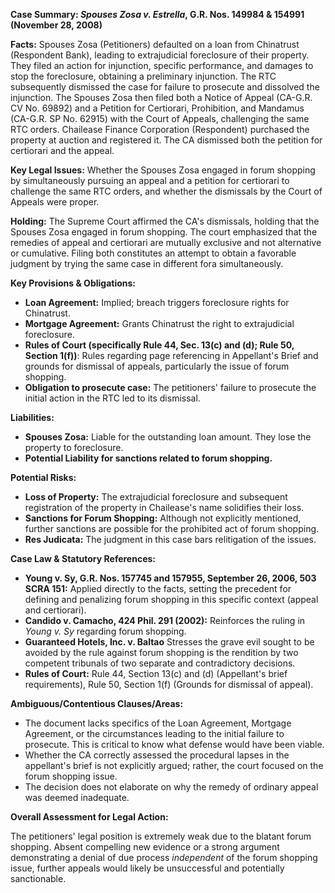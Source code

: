 **Case Summary: *Spouses Zosa v. Estrella*, G.R. Nos. 149984 & 154991 (November 28, 2008)**

**Facts:** Spouses Zosa (Petitioners) defaulted on a loan from Chinatrust (Respondent Bank), leading to extrajudicial foreclosure of their property. They filed an action for injunction, specific performance, and damages to stop the foreclosure, obtaining a preliminary injunction. The RTC subsequently dismissed the case for failure to prosecute and dissolved the injunction. The Spouses Zosa then filed both a Notice of Appeal (CA-G.R. CV No. 69892) and a Petition for Certiorari, Prohibition, and Mandamus (CA-G.R. SP No. 62915) with the Court of Appeals, challenging the same RTC orders. Chailease Finance Corporation (Respondent) purchased the property at auction and registered it. The CA dismissed both the petition for certiorari and the appeal.

**Key Legal Issues:** Whether the Spouses Zosa engaged in forum shopping by simultaneously pursuing an appeal and a petition for certiorari to challenge the same RTC orders, and whether the dismissals by the Court of Appeals were proper.

**Holding:** The Supreme Court affirmed the CA's dismissals, holding that the Spouses Zosa engaged in forum shopping. The court emphasized that the remedies of appeal and certiorari are mutually exclusive and not alternative or cumulative. Filing both constitutes an attempt to obtain a favorable judgment by trying the same case in different fora simultaneously.

**Key Provisions & Obligations:**

*   **Loan Agreement:** Implied; breach triggers foreclosure rights for Chinatrust.
*   **Mortgage Agreement:** Grants Chinatrust the right to extrajudicial foreclosure.
*   **Rules of Court (specifically Rule 44, Sec. 13(c) and (d); Rule 50, Section 1(f))**: Rules regarding page referencing in Appellant's Brief and grounds for dismissal of appeals, particularly the issue of forum shopping.
*   **Obligation to prosecute case:** The petitioners' failure to prosecute the initial action in the RTC led to its dismissal.

**Liabilities:**

*   **Spouses Zosa:** Liable for the outstanding loan amount. They lose the property to foreclosure.
*   **Potential Liability for sanctions related to forum shopping.**

**Potential Risks:**

*   **Loss of Property:** The extrajudicial foreclosure and subsequent registration of the property in Chailease's name solidifies their loss.
*   **Sanctions for Forum Shopping:** Although not explicitly mentioned, further sanctions are possible for the prohibited act of forum shopping.
*   **Res Judicata:** The judgment in this case bars relitigation of the issues.

**Case Law & Statutory References:**

*   **Young v. Sy, G.R. Nos. 157745 and 157955, September 26, 2006, 503 SCRA 151:**  Applied directly to the facts, setting the precedent for defining and penalizing forum shopping in this specific context (appeal and certiorari).
*   **Candido v. Camacho, 424 Phil. 291 (2002):** Reinforces the ruling in *Young v. Sy* regarding forum shopping.
*   **Guaranteed Hotels, Inc. v. Baltao** Stresses the grave evil sought to be avoided by the rule against forum shopping is the rendition by two competent tribunals of two separate and contradictory decisions.
*   **Rules of Court:** Rule 44, Section 13(c) and (d) (Appellant's brief requirements), Rule 50, Section 1(f) (Grounds for dismissal of appeal).

**Ambiguous/Contentious Clauses/Areas:**

*   The document lacks specifics of the Loan Agreement, Mortgage Agreement, or the circumstances leading to the initial failure to prosecute. This is critical to know what defense would have been viable.
*   Whether the CA correctly assessed the procedural lapses in the appellant's brief is not explicitly argued; rather, the court focused on the forum shopping issue.
*   The decision does not elaborate on why the remedy of ordinary appeal was deemed inadequate.

**Overall Assessment for Legal Action:**

The petitioners' legal position is extremely weak due to the blatant forum shopping. Absent compelling new evidence or a strong argument demonstrating a denial of due process *independent* of the forum shopping issue, further appeals would likely be unsuccessful and potentially sanctionable.
